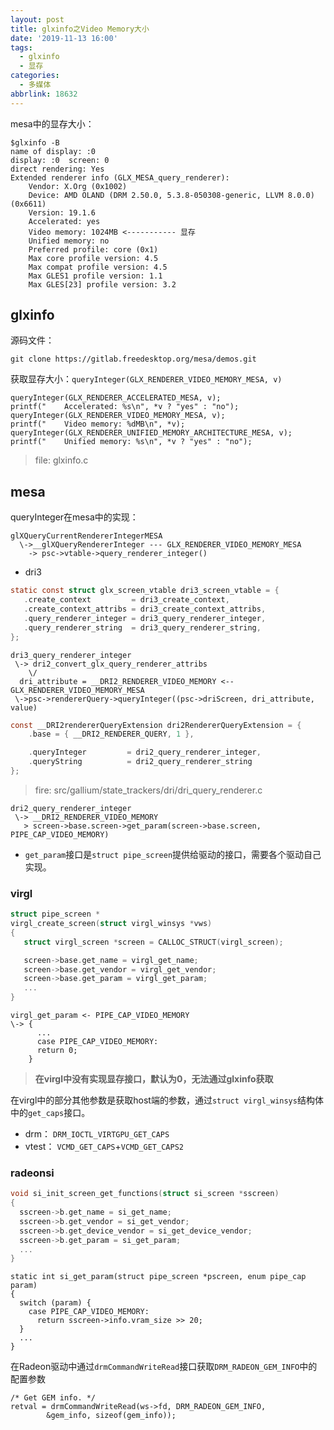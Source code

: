 ```yaml
---
layout: post
title: glxinfo之Video Memory大小
date: '2019-11-13 16:00'
tags:
  - glxinfo
  - 显存
categories:
  - 多媒体
abbrlink: 18632
---
```


mesa中的显存大小：

``` shell
$glxinfo -B
name of display: :0
display: :0  screen: 0
direct rendering: Yes
Extended renderer info (GLX_MESA_query_renderer):
    Vendor: X.Org (0x1002)
    Device: AMD OLAND (DRM 2.50.0, 5.3.8-050308-generic, LLVM 8.0.0) (0x6611)
    Version: 19.1.6
    Accelerated: yes
    Video memory: 1024MB <----------- 显存
    Unified memory: no
    Preferred profile: core (0x1)
    Max core profile version: 4.5
    Max compat profile version: 4.5
    Max GLES1 profile version: 1.1
    Max GLES[23] profile version: 3.2
```

<!--more-->

## glxinfo

源码文件：
```
git clone https://gitlab.freedesktop.org/mesa/demos.git
```

获取显存大小：`queryInteger(GLX_RENDERER_VIDEO_MEMORY_MESA, v)`
```
queryInteger(GLX_RENDERER_ACCELERATED_MESA, v);
printf("    Accelerated: %s\n", *v ? "yes" : "no");
queryInteger(GLX_RENDERER_VIDEO_MEMORY_MESA, v);
printf("    Video memory: %dMB\n", *v);
queryInteger(GLX_RENDERER_UNIFIED_MEMORY_ARCHITECTURE_MESA, v);
printf("    Unified memory: %s\n", *v ? "yes" : "no");
```
> file: glxinfo.c

## mesa

queryInteger在mesa中的实现：

```
glXQueryCurrentRendererIntegerMESA
  \->__glXQueryRendererInteger --- GLX_RENDERER_VIDEO_MEMORY_MESA
    -> psc->vtable->query_renderer_integer()
```
>

- dri3
``` C
static const struct glx_screen_vtable dri3_screen_vtable = {
   .create_context         = dri3_create_context,
   .create_context_attribs = dri3_create_context_attribs,
   .query_renderer_integer = dri3_query_renderer_integer,
   .query_renderer_string  = dri3_query_renderer_string,
};
```

```
dri3_query_renderer_integer
 \-> dri2_convert_glx_query_renderer_attribs
    \/
  dri_attribute = __DRI2_RENDERER_VIDEO_MEMORY <--GLX_RENDERER_VIDEO_MEMORY_MESA
 \->psc->rendererQuery->queryInteger((psc->driScreen, dri_attribute, value)
```

``` C
const __DRI2rendererQueryExtension dri2RendererQueryExtension = {
    .base = { __DRI2_RENDERER_QUERY, 1 },

    .queryInteger         = dri2_query_renderer_integer,
    .queryString          = dri2_query_renderer_string
};
```
> fire: src/gallium/state_trackers/dri/dri_query_renderer.c

```
dri2_query_renderer_integer
 \-> __DRI2_RENDERER_VIDEO_MEMORY
   > screen->base.screen->get_param(screen->base.screen, PIPE_CAP_VIDEO_MEMORY)
```
- `get_param`接口是`struct pipe_screen`提供给驱动的接口，需要各个驱动自己实现。

### virgl

``` C
struct pipe_screen *
virgl_create_screen(struct virgl_winsys *vws)
{
   struct virgl_screen *screen = CALLOC_STRUCT(virgl_screen);

   screen->base.get_name = virgl_get_name;
   screen->base.get_vendor = virgl_get_vendor;
   screen->base.get_param = virgl_get_param;
   ...
}
```

```
virgl_get_param <- PIPE_CAP_VIDEO_MEMORY
\-> {
      ...
      case PIPE_CAP_VIDEO_MEMORY:
      return 0;
    }
```
> **在virgl中没有实现显存接口，默认为0，无法通过glxinfo获取**

在virgl中的部分其他参数是获取host端的参数，通过`struct virgl_winsys`结构体中的`get_caps`接口。
- drm： `DRM_IOCTL_VIRTGPU_GET_CAPS`
- vtest： `VCMD_GET_CAPS`+`VCMD_GET_CAPS2`

### radeonsi

``` C
void si_init_screen_get_functions(struct si_screen *sscreen)
{
  sscreen->b.get_name = si_get_name;
  sscreen->b.get_vendor = si_get_vendor;
  sscreen->b.get_device_vendor = si_get_device_vendor;
  sscreen->b.get_param = si_get_param;
  ...
}
```

```
static int si_get_param(struct pipe_screen *pscreen, enum pipe_cap param)
{
  switch (param) {
    case PIPE_CAP_VIDEO_MEMORY:
      return sscreen->info.vram_size >> 20;
  }
  ...
}
```

在Radeon驱动中通过`drmCommandWriteRead`接口获取`DRM_RADEON_GEM_INFO`中的配置参数
```
/* Get GEM info. */
retval = drmCommandWriteRead(ws->fd, DRM_RADEON_GEM_INFO,
        &gem_info, sizeof(gem_info));
```
